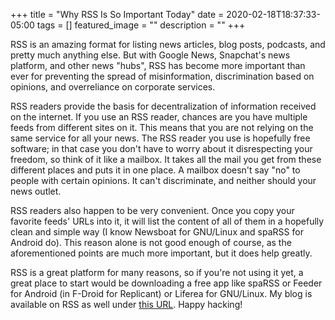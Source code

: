 +++
title =  "Why RSS Is So Important Today"
date = 2020-02-18T18:37:33-05:00
tags = []
featured_image = ""
description = ""
+++

RSS is an amazing format for listing news articles, blog posts,
podcasts, and pretty much anything else. But with Google News,
Snapchat's news platform, and other news "hubs", RSS has become more
important than ever for preventing the spread of misinformation,
discrimination based on opinions, and overreliance on corporate
services.

RSS readers provide the basis for decentralization of information
received on the internet. If you use an RSS reader, chances are you
have multiple feeds from different sites on it. This means that you
are not relying on the same service for all your news. The RSS
reader you use is hopefully free software; in that case you don't have
to worry about it disrespecting your freedom, so think of it like a
mailbox. It takes all the mail you get from these different places and
puts it in one place. A mailbox doesn't say "no" to people with
certain opinions. It can't discriminate, and neither should your news
outlet.

RSS readers also happen to be very convenient. Once you copy your
favorite feeds' URLs into it, it will list the content of all of them
in a hopefully clean and simple way (I know Newsboat for GNU/Linux and
spaRSS for Android do). This reason alone is not good enough of
course, as the aforementioned points are much more important, but it
does help greatly.

RSS is a great platform for many reasons, so if you're not using it
yet, a great place to start would be downloading a free app like
spaRSS or Feeder for Android (in F-Droid for Replicant) or Liferea
for GNU/Linux. My blog is available on RSS as well under
[this URL](https://benoneill.xyz/posts/index.xml). Happy hacking!
